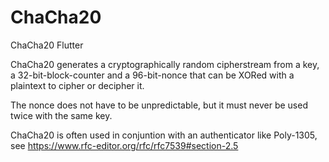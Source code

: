 # ChaCha20
ChaCha20 Flutter

ChaCha20 generates a cryptographically random cipherstream from a key, a 32-bit-block-counter and a 96-bit-nonce that can be XORed with a plaintext to cipher or decipher it.

The nonce does not have to be unpredictable, but it must never be used twice with the same key.

ChaCha20 is often used in conjuntion with an authenticator like Poly-1305, see https://www.rfc-editor.org/rfc/rfc7539#section-2.5
